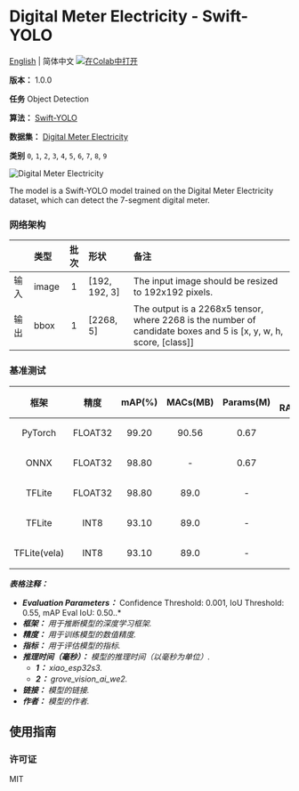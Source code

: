 # Digital Meter Electricity - Swift-YOLO

[English](../en/Digital_Meter_Electricity_Swift-YOLO_192.md) | 简体中文 [![在Colab中打开](https://colab.research.google.com/assets/colab-badge.svg)](https://colab.research.google.com/github/seeed-studio/sscma-model-zoo/blob/main/notebooks/zh_CN/Digital_Meter_Electricity_Swift-YOLO_192.ipynb)

**版本：** 1.0.0

**任务** Object Detection

**算法：** [Swift-YOLO](https://github.com/Seeed-Studio/ModelAssistant/blob/main/configs/swift_yolo/swift_yolo_tiny_1xb16_300e_coco.py)

**数据集：** [Digital Meter Electricity](https://universe.roboflow.com/seeed-studio-dbk14/digital-meter-electricity)

**类别** `0`, `1`, `2`, `3`, `4`, `5`, `6`, `7`, `8`, `9`

![Digital Meter Electricity](https://files.seeedstudio.com/sscma/static/detect_meter.png)

The model is a Swift-YOLO model trained on the Digital Meter Electricity dataset, which can detect the 7-segment digital meter.

### 网络架构

|    | 类型    |  批次  | 形状            | 备注                                                                                                               |
|:---|:------|:----:|:--------------|:-----------------------------------------------------------------------------------------------------------------|
| 输入 | image |  1   | [192, 192, 3] | The input image should be resized to 192x192 pixels.                                                             |
| 输出 | bbox  |  1   | [2268, 5]     | The output is a 2268x5 tensor, where 2268 is the number of candidate boxes and 5 is [x, y, w, h, score, [class]] |
### 基准测试

|      框架      |   精度    |  mAP(%)  |  MACs(MB)  |  Params(M)  |  Peek RAM(MB)  |    Inference(ms)    |                                                                                     下载                                                                                     |      作者      |
|:------------:|:-------:|:--------:|:----------:|:-----------:|:--------------:|:-------------------:|:--------------------------------------------------------------------------------------------------------------------------------------------------------------------------:|:------------:|
|   PyTorch    | FLOAT32 |  99.20   |   90.56    |    0.67     |       -        |          -          |       [链接](https://files.seeedstudio.com/sscma/model_zoo/detection/electricity_meter/yolov5_tiny_1xb16_300e_coco_sha1_b26cffe14038a7155315c40b49f851679a547dec.pth)        | Seeed Studio |
|     ONNX     | FLOAT32 |  98.80   |     -      |    0.67     |      1.2       |          -          |  [链接](https://files.seeedstudio.com/sscma/model_zoo/detection/electricity_meter/yolov5_tiny_1xb16_300e_coco_float32_sha1_e46a4c7183d073a5807e327d6b6d788853f2acf7.tflite)  | Seeed Studio |
|    TFLite    | FLOAT32 |  98.80   |    89.0    |      -      |      1.2       |          -          |   [链接](https://files.seeedstudio.com/sscma/model_zoo/detection/electricity_meter/yolov5_tiny_1xb16_300e_coco_int8_sha1_d670a8f8ceb3691beaa89da352c678634a29df73.tflite)    | Seeed Studio |
|    TFLite    |  INT8   |  93.10   |    89.0    |      -      |      0.35      | 691.0<sup>(1)</sup> |   [链接](https://files.seeedstudio.com/sscma/model_zoo/detection/electricity_meter/yolov5_tiny_1xb16_300e_coco_int8_sha1_d670a8f8ceb3691beaa89da352c678634a29df73.tflite)    | Seeed Studio |
| TFLite(vela) |  INT8   |  93.10   |    89.0    |      -      |      0.35      |  50<sup>(2)</sup>   | [链接](https://files.seeedstudio.com/sscma/model_zoo/detection/electricity_meter/yolov5_tiny_1xb16_300e_coco_int8_sha1_d670a8f8ceb3691beaa89da352c678634a29df73_vela.tflite) | Seeed Studio |

***表格注释：***

- ***Evaluation Parameters：***  Confidence Threshold: 0.001, IoU Threshold: 0.55, mAP Eval IoU: 0.50..*
- ***框架：** 用于推断模型的深度学习框架.*
- ***精度：** 用于训练模型的数值精度.*
- ***指标：** 用于评估模型的指标.*
- ***推理时间（毫秒）：** 模型的推理时间（以毫秒为单位）.*
  - ***1：** xiao_esp32s3.*
  - ***2：** grove_vision_ai_we2.*
- ***链接：** 模型的链接.*
- ***作者：** 模型的作者.*

## 使用指南

### 许可证

MIT

